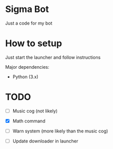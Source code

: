 # Sigma Bot

Just a code for my bot

# How to setup

Just start the launcher and follow instructions

Major dependencies:

- Python (3.x)

# TODO

- [ ] Music cog (not likely)

- [x] Math command

- [ ] Warn system (more likely than the music cog)

- [ ] Update downloader in launcher
